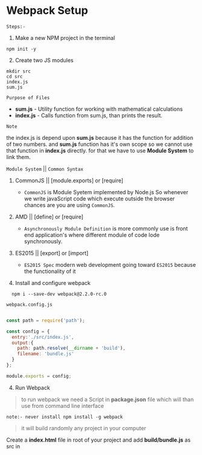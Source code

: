 # Webpack Setup

``Steps:-``

1.  Make a new NPM project in the terminal

```
npm init -y

```

2.  Create two JS modules

```
mkdir src
cd src
index.js
sum.js

```
``Purpose of Files``

- **sum.js** - Utility function for working with mathematical calculations
- **index.js** - Calls function from sum.js, than prints the result.

``Note``

the index.js is depend upon **sum.js** because it has the function for addition
of two numbers. and **sum.js** function has it's own scope so we cannot use
that function in **index.js** directly. for that we have to use **Module System**
to link them.

``Module System`` || ``Common Syntax``

 1. CommonJS  || [module.exports] or [require]
    - ``CommonJS`` is Module Syetem implemented by Node.js So whenever we write javaScript code
        which execute outside the browser chances are you are using ``CommonJS``.

 2. AMD       || [define] or [require]
    - ``Asynchronously Module Definition`` is more commonly use is front end application's where different module of code lode synchronously.

 3. ES2015    || [export] or [import]
    - ``ES2015 Spec`` modern web development going toward ``ES2015`` because the functionality of it

3.  Install and configure webpack

```
  npm i --save-dev webpack@2.2.0-rc.0
```

``webpack.config.js``

```javaScript

const path = require('path');

const config = {
  entry:'./src/index.js',
  output:{
    path: path.resolve(__dirname + 'build'),
    filename: 'bundle.js'
  }
};

module.exports = config;

```

4)  Run Webpack

> to run webpack we need a Script in **package.json** file which will than use from command line interface

``note:- never install npm install -g webpack ``

> it will build randomly any project in your computer

Create a **index.html** file in root of your project and add **build/bundle.js** as src in <script /> tag

and open that **index.html** in browser and hoff over to console and see the log which should be '15'


## introduction to Loaders

- Babel   - Turn ES2015 code into ES code
- Webpack - Link up JS modules together

we will add babel in our project and wire that up as a module Loader there are three different
module that we need to install to get babel up and running.

``Module``  ||  ``Purpose``
1.  babel-loader      || Teaches babel how to work with webpack
2.  babel-core        || Knows how to take in code, parse it, and generate some output files
3.  babel-preset-env  || Ruleset for telling babel exactly what pieces of ES2015/6/7 Syntex to look
                        for,and how to turn it into ES5 code.

```
  npm install --save-dev babel-loader babel-core babel-preset-env
```

**if you get error** Read that error carefully. chances are you need to install

```
  npm i --save-dev babel-loader@7
```


## Refector to ES2015

``Action`` || ``CommonJS`` || ``ES2015``

1.  Import a module || const sum = require('./sum');  ||  import sum from './sum';
2.  Export some code || module.exports = sum; || export default sum;

Lets make changes in **sum.js** & **index.js** and convert import and export statement to ES2015

**index.js**

```javaScript
  import sum from './sum';
```

**sum.js**

```javaScript
  export default sum;
```

## the Style and CSS Loaders

> To work with css we need to install two new modules

1.  **css-loader** || Knows how to deal with CSS imports
2.  **style-loader** || takes CSS imports and adds them to the HTML document

> as a side Note: these are just transpiler (source to source compiler)

```
  npm install --save-dev style-loader css-loader
```

> The Extract Text Plugin for that run this command

```
npm install --save-dev extract-text-webpack-plugin@2.0.0-beta.4
```

# Loader for handling image's with webpack

the purpose of URL Loader to take the image and copy it over to build folder.

```
npm install --save-dev image-webpack-loader url-loader`

```

``OR``

```
npm install --save-dev file-loader
```
# Code Splitting

Meaning loading of JavaScript chunk by chunk
for example Only load minimum amount of JS necessary to show a login form after than
Logged in ? Ok, now load the rest of JavaScript.

> it cause delay but, the point is to load as less JavaScript as possible.
